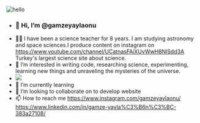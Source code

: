 ![hello](https://github.com/gamzeyaylaonu/gamzeyaylaonu/assets/135466558/f791c6a0-5e45-4b9a-a32c-58eaa8a8143f)


- <h3>👋 Hi, I’m @gamzeyaylaonu </h3>
- 👩‍🔬 I have been a science teacher for 8 years. I am studying astronomy and space sciences.I produce content on instagram on <a href="" > https://www.youtube.com/channel/UCatnasFAiXUvWwH8NlSdd3A </a> Turkey's largest science site about science.
- 👀 I’m interested in writing code, researching science, experimenting, learning new things and unraveling the mysteries of the universe.
- <img src="stylesheet" href="https://cdnjs.cloudflare.com/ajax/libs/font-awesome/6.4.0/css/all.min.css">
- 🌱 I’m currently learning <i class="fa-brands fa-bootstrap"></i>  <i class="fa-brands fa-html5"></i>  <i class="fa-brands fa-css3-alt"></i>  <i class="fa-brands fa-js"></i>  <i class="fa-brands fa-sass"></i>  <i class="fa-brands fa-figma"></i>
- 💞️ I’m looking to collaborate on to develop website
- 📫 How to reach me <i class="fa-brands fa-instagram"></i> <a href=""> https://www.instagram.com/gamzeyaylaonu/ </a>
                     <i class="fa-brands fa-linkedin"></i> <a href=""> https://www.linkedin.com/in/gamze-yayla%C3%B6n%C3%BC-383a27108/ </a>

